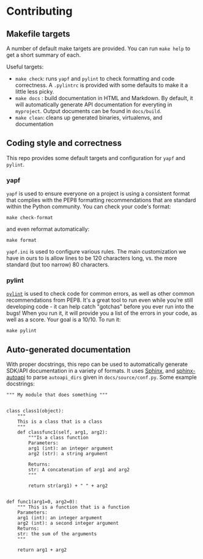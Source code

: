 # Contributing

## Makefile targets

A number of default make targets are provided.  You can run `make help` to get a short summary of each.

Useful targets:
  * `make check`: runs `yapf` and `pylint` to check formatting and code correctness.  A `.pylintrc` is  provided with some defaults to make it a little less picky.
  * `make docs` : build documentation in HTML and Markdown.  By default, it will automatically generate API documentation for everyting in `myproject`.  Output documents can be found in `docs/build`.
  * `make clean`: cleans up generated binaries, virtualenvs, and documentation

## Coding style and correctness

This repo provides some default targets and configuration for `yapf` and `pylint`.

### yapf
`yapf` is used to ensure everyone on a project is using a consistent format that complies with the PEP8 formatting recommendations that are standard within the Python community.  You can check your code's format:
```
make check-format
```
and even reformat automatically:
```
make format
````

`yapf.ini` is used to configure various rules.  The main customization we have in ours to is allow lines to be
120 characters long, vs. the more standard (but too narrow) 80 characters.

### pylint
[`pylint`](http://www.pylint.org) is used to check code for common errors, as well as other common recommendations from PEP8.  It's a great tool to run even while you're still developing code - it can help catch "gotchas" before you ever run into the bugs!  When you run it, it will provide you a list of the errors in your code, as well as a score.  Your goal is a 10/10.  To run it:
```
make pylint
```

## Auto-generated documentation

With proper docstrings, this repo can be used to automatically generate SDK/API documentation in a variety of formats.  It uses [Sphinx](https://www.sphinx-doc.org/en/master/),  and [sphinx-autoapi](https://sphinx-autoapi.readthedocs.io/en/latest/) to parse `autoapi_dirs` given in `docs/source/conf.py`.   Some example docstrings:

    """ My module that does something """


    class class1(object):
        """
        This is a class that is a class
        """
        def classfunc1(self, arg1, arg2):
            """Is a class function
            Parameters:
            arg1 (int): an integer argument
            arg2 (str): a string argument
    
            Returns:
            str: A concatenation of arg1 and arg2
            """

            return str(arg1) + " " + arg2


    def func1(arg1=0, arg2=0):
        """ This is a function that is a function
        Parameters:
        arg1 (int): an integer argument
        arg2 (int): a second integer argument
        Returns:
        str: the sum of the arguments
        """

        return arg1 + arg2